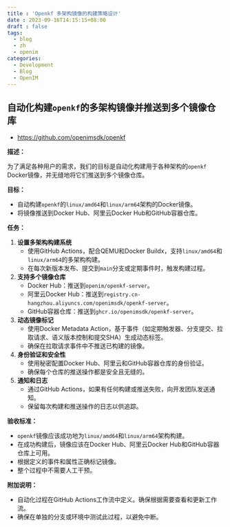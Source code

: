 ```yaml
---
title : 'Openkf 多架构镜像的构建策略设计'
date : 2023-09-16T14:15:15+08:00
draft : false
tags:
  - blog
  - zh
  - openim
categories:
  - Development
  - Blog
  - OpenIM
---
```


## 自动化构建`openkf`的多架构镜像并推送到多个镜像仓库

+ https://github.com/openimsdk/openkf

**描述：**

为了满足各种用户的需求，我们的目标是自动化构建用于各种架构的`openkf` Docker镜像，并无缝地将它们推送到多个镜像仓库。

**目标：**

- 自动构建`openkf`的`linux/amd64`和`linux/arm64`架构的Docker镜像。
- 将镜像推送到Docker Hub、阿里云Docker Hub和GitHub容器仓库。

**任务：**

1. **设置多架构构建系统**
   - 使用GitHub Actions，配合QEMU和Docker Buildx，支持`linux/amd64`和`linux/arm64`的多架构构建。
   - 在每次新版本发布、提交到`main`分支或定期事件时，触发构建过程。
2. **支持多个镜像仓库**
   - Docker Hub：推送到`openim/openkf-server`。
   - 阿里云Docker Hub：推送到`registry.cn-hangzhou.aliyuncs.com/openimsdk/openkf-server`。
   - GitHub容器仓库：推送到`ghcr.io/openimsdk/openkf-server`。
3. **动态镜像标记**
   - 使用Docker Metadata Action，基于事件（如定期触发器、分支提交、拉取请求、语义版本控制和提交SHA）生成动态标签。
   - 确保在拉取请求事件中不推送已构建的镜像。
4. **身份验证和安全性**
   - 使用秘密配置Docker Hub、阿里云和GitHub容器仓库的身份验证。
   - 确保每个仓库的推送操作都是安全且无缝的。
5. **通知和日志**
   - 通过GitHub Actions，如果有任何构建或推送失败，向开发团队发送通知。
   - 保留每次构建和推送操作的日志以供追踪。

**验收标准：**

- `openkf`镜像应该成功地为`linux/amd64`和`linux/arm64`架构构建。
- 在成功构建后，镜像应该在Docker Hub、阿里云Docker Hub和GitHub容器仓库上可用。
- 根据定义的事件和属性正确标记镜像。
- 整个过程中不需要人工干预。

**附加说明：**

- 自动化过程在GitHub Actions工作流中定义。确保根据需要查看和更新工作流。
- 确保在单独的分支或环境中测试此过程，以避免中断。
